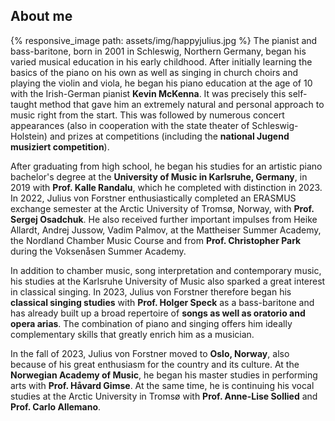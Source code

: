 ## About me
{% responsive_image path: assets/img/happyjulius.jpg %}
The pianist and bass-baritone, born in 2001 in Schleswig, Northern Germany, began his varied musical education 
in his early childhood. After initially learning the basics of the piano on his own as well as singing in church choirs
and playing the violin and viola, he began his piano education at the age of 10 with the Irish-German pianist
**Kevin McKenna**.
It was precisely this self-taught method that gave him an extremely natural and personal approach to music right
from the start.
This was followed by numerous concert appearances (also in cooperation with the state theater of Schleswig-Holstein)
and prizes at competitions (including the **national Jugend musiziert competition**).

After graduating from high school, he began his studies for an artistic piano bachelor's degree at the
**University of Music in Karlsruhe, Germany**, in 2019 with **Prof. Kalle Randalu**, which he completed with distinction
in 2023.
In 2022, Julius von Forstner enthusiastically completed an ERASMUS exchange semester at the Arctic University of
Tromsø, Norway, with **Prof. Sergej Osadchuk**.
He also received further important impulses from Heike Allardt, Andrej Jussow, Vadim Palmov,
at the Mattheiser Summer Academy, the Nordland Chamber Music Course and from **Prof. Christopher Park** during the
Voksenåsen Summer Academy.

In addition to chamber music, song interpretation and contemporary music, his studies at the Karlsruhe University of
Music also sparked a great interest in classical singing.
In 2023, Julius von Forstner therefore began his **classical singing studies** with **Prof. Holger Speck** as a
bass-baritone and has already built up a broad repertoire of **songs as well as oratorio and opera arias**.
The combination of piano and singing offers him ideally complementary skills that greatly enrich him
as a musician.

In the fall of 2023, Julius von Forstner moved to **Oslo, Norway**, also because of his great enthusiasm for the country
and its culture. At the **Norwegian Academy of Music**, he began his master studies in performing arts with
**Prof. Håvard Gimse**. At the same time, he is continuing his vocal studies at the Arctic University in Tromsø with
**Prof. Anne-Lise Sollied** and **Prof. Carlo Allemano**.
